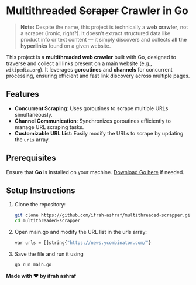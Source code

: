 # Multithreaded ~~Scraper~~ Crawler in Go

> **Note:** Despite the name, this project is technically a **web crawler**, not a scraper (ironic, right?). It doesn’t extract structured data like product info or text content — it simply discovers and collects **all the hyperlinks** found on a given website.

This project is a **multithreaded web crawler** built with Go, designed to traverse and collect all links present on a main website (e.g., `wikipedia.org`). It leverages **goroutines** and **channels** for concurrent processing, ensuring efficient and fast link discovery across multiple pages.

## Features

- **Concurrent Scraping**: Uses goroutines to scrape multiple URLs simultaneously.
- **Channel Communication**: Synchronizes goroutines efficiently to manage URL scraping tasks.
- **Customizable URL List**: Easily modify the URLs to scrape by updating the `urls` array.

## Prerequisites

Ensure that **Go** is installed on your machine. [Download Go here](https://golang.org/dl/) if needed.

## Setup Instructions

1. Clone the repository:

   ```bash
   git clone https://github.com/ifrah-ashraf/multithreaded-scrapper.git
   cd multithreaded-scrapper

2. Open main.go and modify the URL list in the urls array:

   ```bash
   var urls = []string{"https://news.ycombinator.com/"}

3. Save the file and run it using

   ```bash
   go run main.go

**Made with ❤️ by ifrah ashraf**


